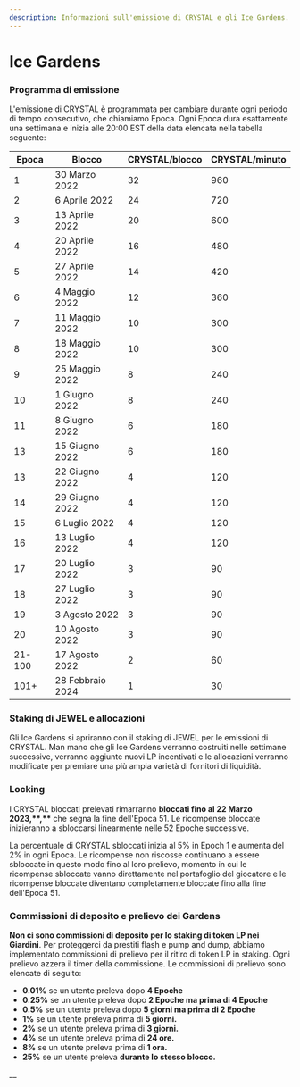 ```yaml
---
description: Informazioni sull'emissione di CRYSTAL e gli Ice Gardens.
---
```


# Ice Gardens

### **Programma di emissione**

L'emissione di CRYSTAL è programmata per cambiare durante ogni periodo di tempo consecutivo, che chiamiamo Epoca. Ogni Epoca dura esattamente una settimana e inizia alle 20:00 EST della data elencata nella tabella seguente:

| Epoca  | Blocco           | CRYSTAL/blocco | CRYSTAL/minuto |
| ------ | ---------------- | -------------- | -------------- |
| 1      | 30 Marzo 2022    | 32             | 960            |
| 2      | 6 Aprile 2022    | 24             | 720            |
| 3      | 13 Aprile 2022   | 20             | 600            |
| 4      | 20 Aprile 2022   | 16             | 480            |
| 5      | 27 Aprile 2022   | 14             | 420            |
| 6      | 4 Maggio 2022    | 12             | 360            |
| 7      | 11 Maggio 2022   | 10             | 300            |
| 8      | 18 Maggio 2022   | 10             | 300            |
| 9      | 25 Maggio 2022   | 8              | 240            |
| 10     | 1 Giugno 2022    | 8              | 240            |
| 11     | 8 Giugno 2022    | 6              | 180            |
| 13     | 15 Giugno 2022   | 6              | 180            |
| 13     | 22 Giugno 2022   | 4              | 120            |
| 14     | 29 Giugno 2022   | 4              | 120            |
| 15     | 6 Luglio 2022    | 4              | 120            |
| 16     | 13 Luglio 2022   | 4              | 120            |
| 17     | 20 Luglio 2022   | 3              | 90             |
| 18     | 27 Luglio 2022   | 3              | 90             |
| 19     | 3 Agosto 2022    | 3              | 90             |
| 20     | 10 Agosto 2022   | 3              | 90             |
| 21-100 | 17 Agosto 2022   | 2              | 60             |
| 101+   | 28 Febbraio 2024 | 1              | 30             |

### Staking di JEWEL e allocazioni

Gli Ice Gardens si apriranno con il staking di JEWEL per le emissioni di CRYSTAL. Man mano che gli Ice Gardens verranno costruiti nelle settimane successive, verranno aggiunte nuovi  LP incentivati  e le allocazioni verranno modificate per premiare una più ampia varietà di fornitori di liquidità.

### Locking

I CRYSTAL bloccati prelevati  rimarranno  **bloccati fino al 22 Marzo 2023,\*\*,\*\*** che segna la fine dell'Epoca 51. Le ricompense bloccate inizieranno a sbloccarsi linearmente nelle 52 Epoche successive. &#x20;

La percentuale di CRYSTAL sbloccati inizia al 5% in Epoch 1 e aumenta del 2% in ogni Epoca. Le ricompense non riscosse continuano a essere sbloccate in questo modo fino al loro prelievo, momento in cui le ricompense sbloccate vanno direttamente nel portafoglio del giocatore e le ricompense bloccate diventano completamente bloccate fino alla fine dell'Epoca 51.

### Commissioni di deposito e prelievo dei Gardens

**Non ci sono commissioni di deposito per lo staking di token LP nei Giardini**. Per proteggerci da prestiti flash e pump and dump, abbiamo implementato commissioni di prelievo per il ritiro di token LP in staking. Ogni prelievo azzera il timer della commissione. Le commissioni di prelievo sono elencate di seguito:

* **0.01%** se un utente preleva dopo **4 Epoche**
* **0.25%** se un utente preleva dopo  **2 Epoche ma prima di 4 Epoche**
* **0.5%** se un utente preleva dopo **5 giorni ma prima di 2 Epoche**
* **1%** se un utente preleva prima di **5 giorni.**&#x20;
* **2%** se un utente preleva prima di **3 giorni.**&#x20;
* **4%** se un utente preleva prima di **24 ore.**&#x20;
* **8%** se un utente preleva prima di **1 ora.**&#x20;
* **25%** se un utente preleva **durante lo stesso blocco.**

__
